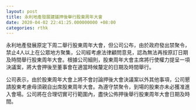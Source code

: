 ```yaml
---
layout: post
title: 永利地產發展建議押後舉行股東周年大會
date: 2020-04-02 22:41:25.000000000 +08:00
categories: rthk
---
```


永利地產發展原定下周二舉行股東周年大會，但公司公布，由於政府發出禁聚令，禁止4人以上在公眾地方聚集，公司經考慮法律顧問意見，認為無法再按原訂日期及時間舉行股東周年大會。根據公司細則，股東周年大會主席將行使權力提呈一項決議案，將大會押後至董事會在適當時候釐定的日期及時間舉行。

公司表示，由於股東周年大會上將不會討論押後大會決議案以外其他事項，公司懇請股東考慮毋須親自出席股東周年大會。為遵守禁聚令，到場的股東亦未必獲准進入會場。公司將在合理切實可行範圍內，盡快公佈押後舉行股東周年大會日期及時間。
